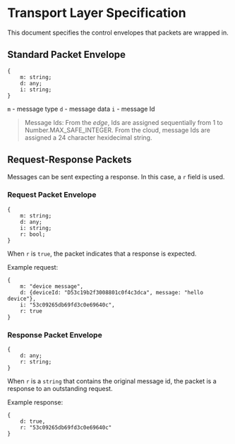 # Transport Layer Specification

This document specifies the control envelopes that packets are wrapped in.

## Standard Packet Envelope

```
{
    m: string;
    d: any;
    i: string;
}
```

`m` - message type
`d` - message data
`i` - message Id

 > Message Ids: From the _edge_, Ids are assigned sequentially from 1 to Number.MAX_SAFE_INTEGER. From the cloud, message Ids are assigned a 24 character hexidecimal string.
 
## Request-Response Packets

Messages can be sent expecting a response. In this case, a `r` field is used.

### Request Packet Envelope

```
{
    m: string;
    d: any;
    i: string;
    r: bool;
}
```

When `r` is `true`, the packet indicates that a response is expected.

Example request:
```
{
    m: "device message",
    d: {deviceId: "D53c19b2f3008801c0f4c3dca", message: "hello device"},
    i: "53c09265db69fd3c0e69640c",
    r: true
}
```

### Response Packet Envelope

```
{
    d: any;
    r: string;
}
```
When `r` is a `string` that contains the original message id, the packet is a response to an outstanding request.

Example response:
```
{
    d: true,
    r: "53c09265db69fd3c0e69640c"
}
```